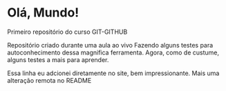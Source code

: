 # Olá, Mundo!
 Primeiro repositório do curso GIT-GITHUB

 Repositório criado durante uma aula ao vivo
Fazendo alguns testes para autoconhecimento dessa magnifica ferramenta.
Agora, como de custume, alguns testes a mais para aprender.


Essa linha eu adcionei diretamente no site, bem impressionante.
Mais uma alteração remota no README

